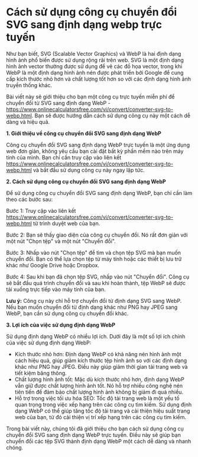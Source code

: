 Cách sử dụng công cụ chuyển đổi SVG sang định dạng webp trực tuyến
==================================================================

Như bạn biết, SVG (Scalable Vector Graphics) và WebP là hai định dạng hình ảnh phổ biến được sử dụng rộng rãi trên web. SVG là một định dạng hình ảnh vector thường được sử dụng để vẽ các đồ họa vector, trong khi WebP là một định dạng hình ảnh nén được phát triển bởi Google để cung cấp kích thước nhỏ hơn và chất lượng tốt hơn so với các định dạng hình ảnh truyền thống khác.

Bài viết này sẽ giới thiệu cho bạn một công cụ trực tuyến miễn phí để chuyển đổi từ SVG sang định dạng WebP - <https://www.onlinecalculatorsfree.com/vi/convert/converter-svg-to-webp.html>. Bạn sẽ được hướng dẫn cách sử dụng công cụ này một cách dễ dàng và hiệu quả.

**1. Giới thiệu về công cụ chuyển đổi SVG sang định dạng WebP**

Công cụ chuyển đổi SVG sang định dạng WebP trực tuyến là một ứng dụng web đơn giản, không yêu cầu bạn cài đặt bất kỳ phần mềm nào trên máy tính của mình. Bạn chỉ cần truy cập vào liên kết <https://www.onlinecalculatorsfree.com/vi/convert/converter-svg-to-webp.html> và bắt đầu sử dụng công cụ này ngay lập tức.

**2. Cách sử dụng công cụ chuyển đổi SVG sang định dạng WebP**

Để sử dụng công cụ chuyển đổi SVG sang định dạng WebP, bạn chỉ cần làm theo các bước sau:

Bước 1: Truy cập vào liên kết <https://www.onlinecalculatorsfree.com/vi/convert/converter-svg-to-webp.html> từ trình duyệt web của bạn.

Bước 2: Bạn sẽ thấy giao diện của công cụ chuyển đổi. Nó rất đơn giản với một nút "Chọn tệp" và một nút "Chuyển đổi".

Bước 3: Nhấp vào nút "Chọn tệp" để tìm và chọn tệp SVG mà bạn muốn chuyển đổi. Bạn có thể lựa chọn tệp từ máy tính hoặc các thiết bị lưu trữ khác như Google Drive hoặc Dropbox.

Bước 4: Sau khi bạn đã chọn tệp SVG, nhấp vào nút "Chuyển đổi". Công cụ sẽ bắt đầu quá trình chuyển đổi và sau khi hoàn thành, tệp WebP sẽ được tải xuống trực tiếp vào máy tính của bạn.

**Lưu ý:** Công cụ này chỉ hỗ trợ chuyển đổi từ định dạng SVG sang WebP. Nếu bạn muốn chuyển đổi từ định dạng khác như PNG hay JPEG sang WebP, bạn cần sử dụng công cụ chuyển đổi khác.

**3. Lợi ích của việc sử dụng định dạng WebP**

Sử dụng định dạng WebP có nhiều lợi ích. Dưới đây là một số lợi ích chính của việc sử dụng định dạng WebP:

- Kích thước nhỏ hơn: Định dạng WebP có khả năng nén hình ảnh một cách hiệu quả, giúp giảm kích thước tệp hình ảnh so với các định dạng khác như PNG hay JPEG. Điều này giúp giảm thời gian tải trang web và tiết kiệm băng thông.
- Chất lượng hình ảnh tốt: Mặc dù kích thước nhỏ hơn, định dạng WebP vẫn giữ được chất lượng hình ảnh tốt. Nó hỗ trợ nhiều công nghệ nén tiên tiến để đảm bảo chất lượng hình ảnh không bị giảm đi quá nhiều.
- Hỗ trợ trong việc tối ưu hóa SEO: Tốc độ tải trang web là một yếu tố quan trọng trong việc xếp hạng trên các công cụ tìm kiếm. Sử dụng định dạng WebP có thể giúp tăng tốc độ tải trang và cải thiện hiệu suất trang web của bạn, từ đó cải thiện vị trí xếp hạng trên các công cụ tìm kiếm.

Trong bài viết này, chúng tôi đã giới thiệu cho bạn cách sử dụng công cụ chuyển đổi SVG sang định dạng WebP trực tuyến. Điều này sẽ giúp bạn chuyển đổi các tệp SVG thành định dạng WebP một cách dễ dàng và nhanh chóng.